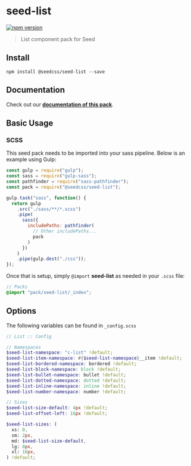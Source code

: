# seed-list

[![npm version](https://badge.fury.io/js/%40seedcss%2Fseed-list.svg)](https://badge.fury.io/js/%40seedcss%2Fseed-list)

> List component pack for Seed

## Install

```
npm install @seedcss/seed-list --save
```

## Documentation

Check out our **[documentation of this pack](http://developer.helpscout.net/seed/packs/seed-list/)**.

## Basic Usage

### SCSS

This seed pack needs to be imported into your sass pipeline. Below is an example using Gulp:

```javascript
const gulp = require("gulp");
const sass = require("gulp-sass");
const pathfinder = require("sass-pathfinder");
const pack = require("@seedcss/seed-list");

gulp.task("sass", function() {
  return gulp
    .src("./sass/**/*.scss")
    .pipe(
      sass({
        includePaths: pathfinder(
          // Other includePaths...
          pack
        )
      })
    )
    .pipe(gulp.dest("./css"));
});
```

Once that is setup, simply `@import` **seed-list** as needed in your `.scss` file:

```scss
// Packs
@import "pack/seed-list/_index";
```



## Options

The following variables can be found in `_config.scss`

```scss
// List :: Config

// Namespaces
$seed-list-namespace: "c-list" !default;
$seed-list-item-namespace: #{$seed-list-namespace}__item !default;
$seed-list-bordered-namespace: bordered !default;
$seed-list-block-namespace: block !default;
$seed-list-bullet-namespace: bullet !default;
$seed-list-dotted-namespace: dotted !default;
$seed-list-inline-namespace: inline !default;
$seed-list-number-namespace: number !default;

// Sizes
$seed-list-size-default: 4px !default;
$seed-list-offset-left: 16px !default;

$seed-list-sizes: (
  xs: 0,
  sm: 2px,
  md: $seed-list-size-default,
  lg: 8px,
  xl: 16px,
) !default;

```